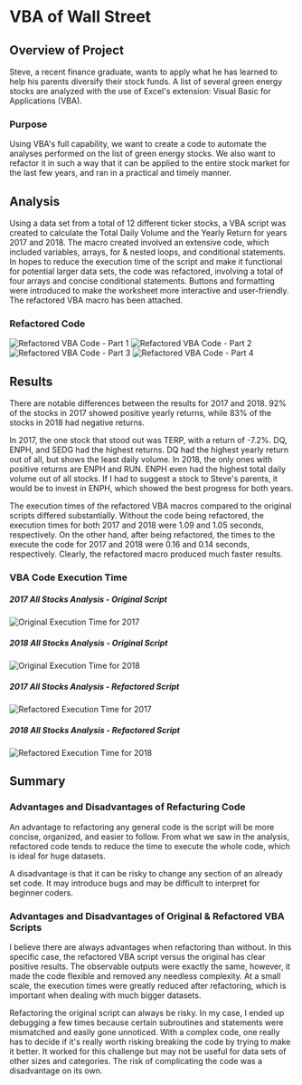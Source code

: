 # VBA of Wall Street

## Overview of Project

Steve, a recent finance graduate, wants to apply what he has learned to help his parents diversify their stock funds. A list of several green energy stocks are analyzed with the use of Excel's extension: Visual Basic for Applications (VBA).

### Purpose

Using VBA's full capability, we want to create a code to automate the analyses performed on the list of green energy stocks. We also want to refactor it in such a way that it can be applied to the entire stock market for the last few years, and ran in a practical and timely manner.

## Analysis

Using a data set from a total of 12 different ticker stocks, a VBA script was created to calculate the Total Daily Volume and the Yearly Return for years 2017 and 2018. The macro created involved an extensive code, which included variables, arrays, for & nested loops, and conditional statements. In hopes to reduce the execution time of the script and make it functional for potential larger data sets, the code was refactored, involving a total of four arrays and concise conditional statements. Buttons and formatting were introduced to make the worksheet more interactive and user-friendly. The refactored VBA macro has been attached.

### Refactored Code

![Refactored VBA Code - Part 1](https://github.com/doliver231/stock-analysis/blob/main/Resources/Refactored_Code_1.png)
![Refactored VBA Code - Part 2](https://github.com/doliver231/stock-analysis/blob/main/Resources/Refactored_Code_2.png)
![Refactored VBA Code - Part 3](https://github.com/doliver231/stock-analysis/blob/main/Resources/Refactored_Code_3.png)
![Refactored VBA Code - Part 4](https://github.com/doliver231/stock-analysis/blob/main/Resources/Refactored_Code_4.png)

## Results

There are notable differences between the results for 2017 and 2018. 92% of the stocks in 2017 showed positive yearly returns, while 83% of the stocks in 2018 had negative returns. 

In 2017, the one stock that stood out was TERP, with a return of -7.2%. DQ, ENPH, and SEDG had the highest returns. DQ had the highest yearly return out of all, but shows the least daily volume. In 2018, the only ones with positive returns are ENPH and RUN. ENPH even had the highest total daily volume out of all stocks. If I had to suggest a stock to Steve's parents, it would be to invest in ENPH, which showed the best progress for both years.

The execution times of the refactored VBA macros compared to the original scripts differed substantially. Without the code being refactored, the execution times for both 2017 and 2018 were 1.09 and 1.05 seconds, respectively. On the other hand, after being refactored, the times to the execute the code for 2017 and 2018 were 0.16 and 0.14 seconds, respectively. Clearly, the refactored macro produced much faster results.

### VBA Code Execution Time

##### 2017 All Stocks Analysis - Original Script
![Original Execution Time for 2017](https://github.com/doliver231/stock-analysis/blob/main/Resources/VBA_Challenge_2017_Original.png)

##### 2018 All Stocks Analysis - Original Script
![Original Execution Time for 2018](https://github.com/doliver231/stock-analysis/blob/main/Resources/VBA_Challenge_2018_Original.png)

##### 2017 All Stocks Analysis - Refactored Script
![Refactored Execution Time for 2017](https://github.com/doliver231/stock-analysis/blob/main/Resources/VBA_Challenge_2017.png)

##### 2018 All Stocks Analysis - Refactored Script
![Refactored Execution Time for 2018](https://github.com/doliver231/stock-analysis/blob/main/Resources/VBA_Challenge_2018.png)

## Summary

### Advantages and Disadvantages of Refacturing Code

An advantage to refactoring any general code is the script will be more concise, organized, and easier to follow. From what we saw in the analysis, refactored code tends to reduce the time to execute the whole code, which is ideal for huge datasets.

A disadvantage is that it can be risky to change any section of an already set code. It may introduce bugs and may be difficult to interpret for beginner coders.

### Advantages and Disadvantages of Original & Refactored VBA Scripts

I believe there are always advantages when refactoring than without. In this specific case, the refactored VBA script versus the original has clear positive results. The observable outputs were exactly the same, however, it made the code flexible and removed any needless complexity. At a small scale, the execution times were greatly reduced after refactoring, which is important when dealing with much bigger datasets.

Refactoring the original script can always be risky. In my case, I ended up debugging a few times because certain subroutines and statements were mismatched and easily gone unnoticed. With a complex code, one really has to decide if it's really worth risking breaking the code by trying to make it better. It worked for this challenge but may not be useful for data sets of other sizes and categories. The risk of complicating the code was a disadvantage on its own.